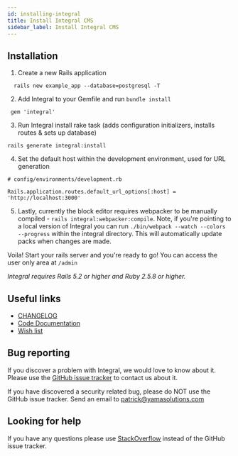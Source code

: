```yaml
---
id: installing-integral
title: Install Integral CMS
sidebar_label: Install Integral CMS
---
```


## Installation

1. Create a new Rails application
```
  rails new example_app --database=postgresql -T
```
2. Add Integral to your Gemfile and run `bundle install`
 ```
  gem 'integral'
 ```
3. Run Integral install rake task (adds configuration initializers, installs routes & sets up database)
 ```
rails generate integral:install
 ```
4. Set the default host within the development environment, used for URL generation
```
# config/environments/development.rb

Rails.application.routes.default_url_options[:host] = 'http://localhost:3000'
```

5. Lastly, currently the block editor requires webpacker to be manually compiled - `rails integral:webpacker:compile`. Note, if you're pointing to a local version of Integral you can run `./bin/webpack --watch --colors --progress` within the integral directory. This will automatically update packs when changes are made.

Voila! Start your rails server and you're ready to go! You can access the user only area at `/admin`

*Integral requires Rails 5.2 or higher and Ruby 2.5.8 or higher.*

## Useful links

* [CHANGELOG](https://github.com/yamasolutions/integral/blob/master/CHANGELOG.md)
* [Code Documentation][code-docs-website]
* [Wish list](https://github.com/yamasolutions/integral/wiki/Wish-List)

## Bug reporting
If you discover a problem with Integral, we would love to know about it. Please use the [GitHub issue tracker][github-issue-tracker] to contact us about it.

If you have discovered a security related bug, please do NOT use the GitHub issue tracker. Send an email to patrick@yamasolutions.com

## Looking for help
If you have any questions please use [StackOverflow](https://stackoverflow.com) instead of the GitHub issue tracker.


[integral-cms]: https://integralrails.com
[contributing-guide]: https://github.com/yamasolutions/integral/blob/master/docs/contributing.md
[integral-github]: https://github.com/yamasolutions/integral
[version-website]: https://rubygems.org/gems/integral
[ci-website]: https://circleci.com/gh/yamasolutions/integral/tree/master
[code-climate-website]: https://codeclimate.com/github/yamasolutions/integral
[code-docs-website]: https://www.rubydoc.info/github/yamasolutions/integral
[github-issue-tracker]: https://github.com/yamasolutions/integral/issues
